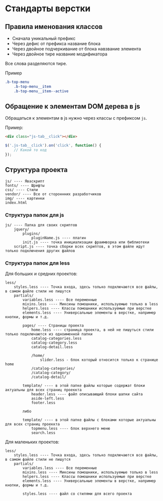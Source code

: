 # Стандарты верстки

## Правила именования классов

- Сначала уникальный префикс
- Через дефис от префикса название блока
- Через двойное подчеркивание от блока навзвание элемента
- Через двойное тире название модификатора

Все слова разделяются тире. 

Пример

```css
.b-top-menu
    .b-top-menu__item
    .b-top-menu__item--active
```

## Обращение к элементам DOM дерева в js

Обращаться к элементам в js нужно через классы с префиксом `js`. 

Пример:

```html
<div class="js-tab__click"></div>
```

```javascript
$('.js-tab__click').on('click', function() {
	// Какой то код
});
```

## Структура проекта

```
js/ ---- Яваскрипт
fonts/ ---- Шрифты
css/ ---- Стили
vendor/ ---- Все от стороннних разработчиков
img/ ---- картинки
index.html
```

### Структура папок для js

```
js/ ---- Папка для своих скриптов
	jquery/
		plugins/
			pluginName.js ---- плагин
		init.js ---- точка инициализации фраимворка или библиотеки
	script.js ---- точка сборки всех скриптов, в этом файле идут только подключения других файлов
```
	
### Структура папок для less

Для больших и средних проектов:

```  
less/
    styles.less ---- Точка входа, здесь только подключаются все файлы, в самом файле стили не пишутся
    partials/
        variables.less ---- Все переменные
        mixins.less ---- Миксины помошники, используемые только в less
        helpers.less ---- Классы помошники используемые при верстке
        elements.less ---- Универсальные элементы в верстке, например кнопки, формы и т.д.
        
        pages/ ---- Страницы проекта
            home.less ---- страница проекта, в ней не пишуться стили только подключаются из одноименной папки
            catalog-categories.less
            catalog-category.less
            catalog-detail.less
            
            /home/
                slider.less - блок который относится только к странице home
            /catalog-categories/
            /catalog-category/
            /catalog-detail/
            
        template/ ---- в этой папке файлы которые содержат блоки актуальны для всех страниц проеккта
            header.less ---- файл описывающий блоки шапки сайта
            aside-left.less
            footer.less
            
        либо
            
		template/ ---- в этой папке файлы с блоками которые актуальны для всех страниц проеккта
			topmenu.less ---- блок верхнего меню
			search.less
```

Для маленьких проектов:

```  
less/
    styles.less ---- Точка входа, здесь только подключаются все файлы, в самом файле стили не пишутся
    partials/
        variables.less ---- Все переменные
        mixins.less ---- Миксины помошники, используемые только в less
        helpers.less ---- Классы помошники используемые при верстке
        elements.less ---- Универсальные элементы в верстке, например кнопки, формы и т.д.
        
        styles.less ---- файл со стилями для всего проекта
```
